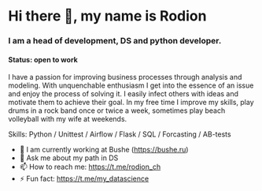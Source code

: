 # Hi there 👋, my name is **Rodion**
### I am a head of development, DS and python developer.

#### Status: **open to work**

I have a passion for improving business processes through analysis and modeling. With unquenchable enthusiasm I get into the essence of an issue and enjoy the process of solving it. I easily infect others with ideas and motivate them to achieve their goal. In my free time I improve my skills, play drums in a rock band once or twice a week, sometimes play beach volleyball with my wife at weekends.
 
Skills: Python / Unittest / Airflow / Flask / SQL / Forcasting / AB-tests


- 🔭 I am currently working at Bushe (https://bushe.ru)
- 💬 Ask me about my path in DS 
- 📫 How to reach me: https://t.me/rodion_ch 
- ⚡ Fun fact: https://t.me/my_datascience 
